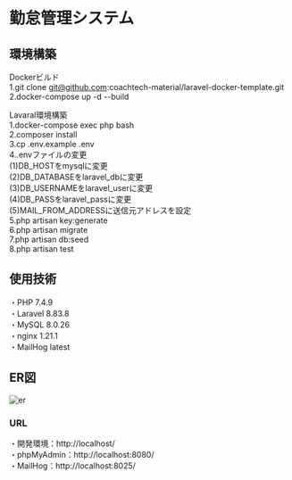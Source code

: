 # 勤怠管理システム
## 環境構築
Dockerビルド  
1.git clone git@github.com:coachtech-material/laravel-docker-template.git  
2.docker-compose up -d --build  

Lavaral環境構築  
1.docker-compose exec php bash  
2.composer install  
3.cp .env.example .env  
4..envファイルの変更  
 (1)DB_HOSTをmysqlに変更  
 (2)DB_DATABASEをlaravel_dbに変更  
 (3)DB_USERNAMEをlaravel_userに変更  
 (4)DB_PASSをlaravel_passに変更  
 (5)MAIL_FROM_ADDRESSに送信元アドレスを設定  
5.php artisan key:generate  
6.php artisan migrate  
7.php artisan db:seed  
8.php artisan test   


## 使用技術
・PHP 7.4.9  
・Laravel 8.83.8  
・MySQL 8.0.26  
・nginx 1.21.1  
・MailHog latest  

## ER図
![er](https://github.com/user-attachments/assets/323ed7be-88a0-474d-8af5-6ee5764329e4)


  

### URL
・開発環境：http://localhost/  
・phpMyAdmin：http://localhost:8080/  
・MailHog：http://localhost:8025/
